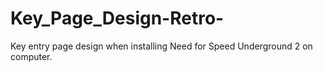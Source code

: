 # Key_Page_Design-Retro-
Key entry page design when installing Need for Speed Underground 2 on computer.
